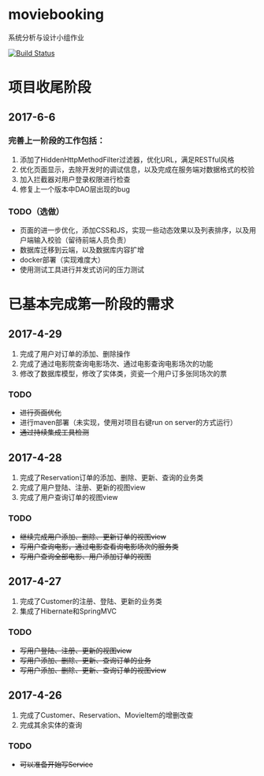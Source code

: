 # moviebooking
系统分析与设计小组作业

[![Build Status](https://travis-ci.org/865389042/moviebooking.svg?branch=master)](https://travis-ci.org/865389042/moviebooking)

# 项目收尾阶段

## 2017-6-6
### 完善上一阶段的工作包括：
1. 添加了HiddenHttpMethodFilter过滤器，优化URL，满足RESTful风格
2. 优化页面显示，去除开发时的调试信息，以及完成在服务端对数据格式的校验
3. 加入拦截器对用户登录权限进行检查
4. 修复上一个版本中DAO层出现的bug

### TODO（选做）
* 页面的进一步优化，添加CSS和JS，实现一些动态效果以及列表排序，以及用户端输入校验（留待前端人员负责）
* 数据库迁移到云端，以及数据库内容扩增
* docker部署（实现难度大）
* 使用测试工具进行并发式访问的压力测试


# 已基本完成第一阶段的需求

## 2017-4-29
1. 完成了用户对订单的添加、删除操作
2. 完成了通过电影院查询电影场次、通过电影查询电影场次的功能
3. 修改了数据库模型，修改了实体类，资瓷一个用户订多张同场次的票

### TODO
* ~~进行页面优化~~
* 进行maven部署（未实现，使用对项目右键run on server的方式运行）
* ~~通过持续集成工具检测~~

## 2017-4-28
1. 完成了Reservation订单的添加、删除、更新、查询的业务类
2. 完成了用户登陆、注册、更新的视图view
3. 完成了用户查询订单的视图view

### TODO
* ~~继续完成用户添加、删除、更新订单的视图view~~
* ~~写用户查询电影，通过电影查看询电影场次的服务类~~
* ~~写用户查询全部电影、用户添加订单的视图~~

## 2017-4-27
1. 完成了Customer的注册、登陆、更新的业务类
2. 集成了Hibernate和SpringMVC

### TODO
* ~~写用户登陆、注册、更新的视图view~~
* ~~写用户添加、删除、更新、查询订单的业务~~
* ~~写用户添加、删除、更新、查询订单的视图view~~

## 2017-4-26
1. 完成了Customer、Reservation、MovieItem的增删改查
2. 完成其余实体的查询

### TODO
* ~~可以准备开始写Service~~




